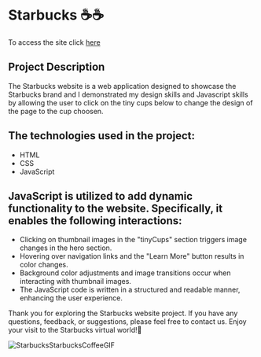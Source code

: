 # Starbucks ☕☕


To access the site click [here](https://starbucks-cup-change.netlify.app/)

## Project Description

The Starbucks website is a web application designed to showcase the Starbucks brand and I demonstrated my design skills and Javascript skills by allowing the user to click on the tiny cups below to change the design of the page to the cup choosen.

## The technologies used in the project:

- HTML
- CSS
- JavaScript

## JavaScript is utilized to add dynamic functionality to the website. Specifically, it enables the following interactions:

- Clicking on thumbnail images in the "tinyCups" section triggers image changes in the hero section.
- Hovering over navigation links and the "Learn More" button results in color changes.
- Background color adjustments and image transitions occur when interacting with thumbnail images.
- The JavaScript code is written in a structured and readable manner, enhancing the user experience.


Thank you for exploring the Starbucks website project. If you have any questions, feedback, or suggestions, please feel free to contact us. Enjoy your visit to the Starbucks virtual world!👑


![StarbucksStarbucksCoffeeGIF](https://github.com/eyadsaher/Starbucks/assets/116634909/0e13a4c2-18b9-46b4-98cc-1aadcb7f8825)
